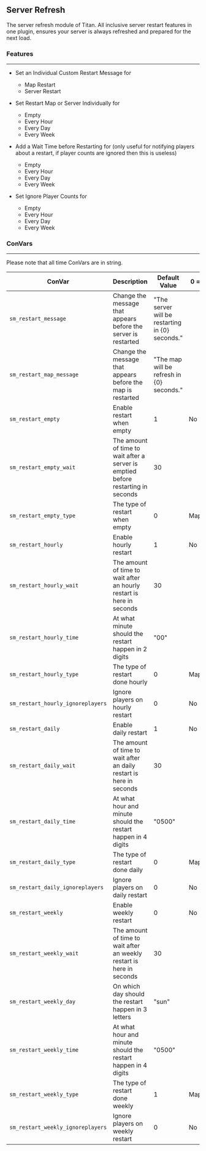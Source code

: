 Server Refresh
---
The server refresh module of Titan. All inclusive server restart features in one plugin, ensures your server is always refreshed and prepared for the next load.

### Features
---
- Set an Individual Custom Restart Message for
  - Map Restart
  - Server Restart
  
- Set Restart Map or Server Individually for
  - Empty
  - Every Hour
  - Every Day
  - Every Week
  
- Add a Wait Time before Restarting for (only useful for notifying players about a restart, if player counts are ignored then this is useless)
  - Empty
  - Every Hour
  - Every Day
  - Every Week
  
- Set Ignore Player Counts for
  - Empty
  - Every Hour
  - Every Day
  - Every Week
  
### ConVars
---
Please note that all time ConVars are in string.

| ConVar | Description | Default Value | 0 = | 1 = | Minimum Value | Max Value |
|-----------------------------------|-----------------------------------------------------------------------------------|-------------------------------------------------|-------|--------|---------------|-----------|
| `sm_restart_message` | Change the message that appears before the server is restarted | "The server will be restarting in {0} seconds." |  |  |  |  |
| `sm_restart_map_message` | Change the message that appears before the map is restarted | "The map will be refresh in {0} seconds." |  |  |  |  |
| `sm_restart_empty` | Enable restart when empty | 1 | No | Yes |  |  |
| `sm_restart_empty_wait` | The amount of time to wait after a server is emptied before restarting in seconds | 30 |  |  |  |  |
| `sm_restart_empty_type` | The type of restart when empty | 0 | Map | Server |  |  |
| `sm_restart_hourly` | Enable hourly restart | 1 | No | Yes |  |  |
| `sm_restart_hourly_wait` | The amount of time to wait after an hourly restart is here in seconds | 30 |  |  |  |  |
| `sm_restart_hourly_time` | At what minute should the restart happen in 2 digits | "00" |  |  | 00 | 60 |
| `sm_restart_hourly_type` | The type of restart done hourly | 0 | Map | Server |  |  |
| `sm_restart_hourly_ignoreplayers` | Ignore players on hourly restart | 0 | No | Yes |  |  |
| `sm_restart_daily` | Enable daily restart | 1 | No | Yes |  |  |
| `sm_restart_daily_wait` | The amount of time to wait after an daily restart is here in seconds | 30 |  |  |  |  |
| `sm_restart_daily_time` | At what hour and minute should the restart happen in 4 digits | "0500" |  |  | "0000" | "2359" |
| `sm_restart_daily_type` | The type of restart done daily | 0 | Map | Server |  |  |
| `sm_restart_daily_ignoreplayers` | Ignore players on daily restart | 0 | No | Yes |  |  |
| `sm_restart_weekly` | Enable weekly restart | 0 | No | Yes |  |  |
| `sm_restart_weekly_wait` | The amount of time to wait after an weekly restart is here in seconds | 30 |  |  |  |  |
| `sm_restart_weekly_day` | On which day should the restart happen in 3 letters | "sun" |  |  |  |  |
| `sm_restart_weekly_time` | At what hour and minute should the restart happen in 4 digits | "0500" |  |  | "0000" | "2359" |
| `sm_restart_weekly_type` | The type of restart done weekly | 1 | Map | Server |  |  |
| `sm_restart_weekly_ignoreplayers` | Ignore players on weekly restart | 0 | No | Yes |  |  |
